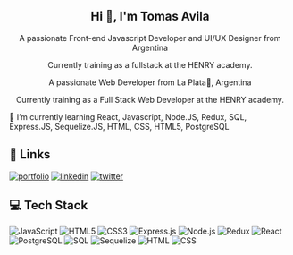 <h2 align="center">Hi 👋, I'm Tomas Avila</h2>

<p align="center">
  A passionate Front-end Javascript Developer and UI/UX Designer from Argentina
</p>

<p align="center">
  Currently training as a fullstack at the HENRY academy.
</p>

<p align="center">
  A passionate Web Developer from La Plata🐺, Argentina
</p>

<p align="center">
  Currently training as a Full Stack Web Developer at the HENRY academy.
</p>

🌱 I’m currently learning React, Javascript, Node.JS, Redux, SQL, Express.JS, Sequelize.JS, HTML, CSS, HTML5, PostgreSQL
## 🔗 Links
[![portfolio](https://img.shields.io/badge/my_portfolio-000?style=for-the-badge&logo=ko-fi&logoColor=white)](https://katherineoelsner.com/)
[![linkedin](https://img.shields.io/badge/linkedin-0A66C2?style=for-the-badge&logo=linkedin&logoColor=white)](https://www.linkedin.com/)
[![twitter](https://img.shields.io/badge/twitter-1DA1F2?style=for-the-badge&logo=twitter&logoColor=white)](https://twitter.com/)

## 💻 Tech Stack
![JavaScript](https://img.shields.io/badge/JavaScript-F7DF1E?style=for-the-badge&logo=javascript&logoColor=000)
![HTML5](https://img.shields.io/badge/HTML5-E34F26?style=for-the-badge&logo=html5&logoColor=fff)
![CSS3](https://img.shields.io/badge/CSS3-1572B6?style=for-the-badge&logo=css3&logoColor=fff)
![Express.js](https://img.shields.io/badge/Express.js-000?style=for-the-badge&logo=express&logoColor=fff)
![Node.js](https://img.shields.io/badge/Node.js-339933?style=for-the-badge&logo=node.js&logoColor=fff)
![Redux](https://img.shields.io/badge/Redux-764ABC?style=for-the-badge&logo=redux&logoColor=fff)
![React](https://img.shields.io/badge/React-61DAFB?style=for-the-badge&logo=react&logoColor=000)
![PostgreSQL](https://img.shields.io/badge/PostgreSQL-336791?style=for-the-badge&logo=postgresql&logoColor=fff)
![SQL](https://img.shields.io/badge/SQL-4479A1?style=for-the-badge&logo=sql&logoColor=fff)
![Sequelize](https://img.shields.io/badge/Sequelize-52B0E7?style=for-the-badge&logo=sequelize&logoColor=fff)
![HTML](https://img.shields.io/badge/HTML-E34F26?style=for-the-badge&logo=html5&logoColor=fff)
![CSS](https://img.shields.io/badge/CSS-1572B6?style=for-the-badge&logo=css3&logoColor=fff)
